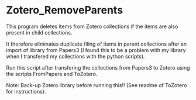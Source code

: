 # Zotero_RemoveParents

This program deletes items from Zotero collections if the items are also present in child collections.

It therefore eliminates duplicate filing of items in parent collections after an import of library from Papers3 (I found this to be a problem with my library when I transfered my collections with the python scripts).

Run this script after transfering the collections from Papers3 to Zotero using the scripts FromPapers and ToZotero.

Note: Back-up Zotero library before running this!! (See readme of ToZotero for instructions).


